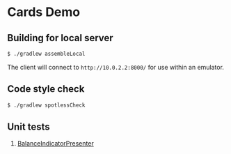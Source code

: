 # Cards Demo

## Building for local server

```bash
$ ./gradlew assembleLocal
```

The client will connect to `http://10.0.2.2:8000/` for use within an emulator.

## Code style check

```bash
$ ./gradlew spotlessCheck
```

## Unit tests

1. [BalanceIndicatorPresenter](cards/src/test/kotlin/com/ekezet/cardsdemo/cards/parts/cardsPage/parts/balanceIndicator/BalanceIndicatorPresenterTest.kt)
